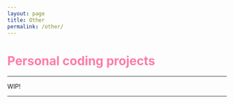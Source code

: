 ```yaml
---
layout: page
title: Other
permalink: /other/
---
```





# <span style="color:#FF7BA9">Personal coding projects</span> 

<hr style="height:1px;border:none;color:#333;background-color:#333;" />

WIP!


<hr style="height:1px;border:none;color:#333;background-color:#333;" />
